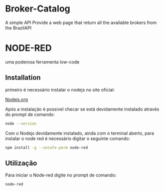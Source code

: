# Broker-Catalog
A simple API Provide a web page that return all the available brokers from the BrazilAPI

# NODE-RED

uma poderosa ferramenta low-code

## Installation

primeiro é necessário instalar o nodejs no site oficial:

[Nodejs.org](https://nodejs.org/en)

Após a instalação é possivel checar se está devidamente instalado através do prompt de comando:

```bash
node --version
```
Com o Nodejs devidamente instalado, ainda com o terminal aberto, para instalar o node red é necessário digitar o seguinte comando:

```bash
npm install -g --unsafe-perm node-red
```

## Utilização
Para iniciar o Node-red digite no prompt de comando:

```bash
node-red
```

